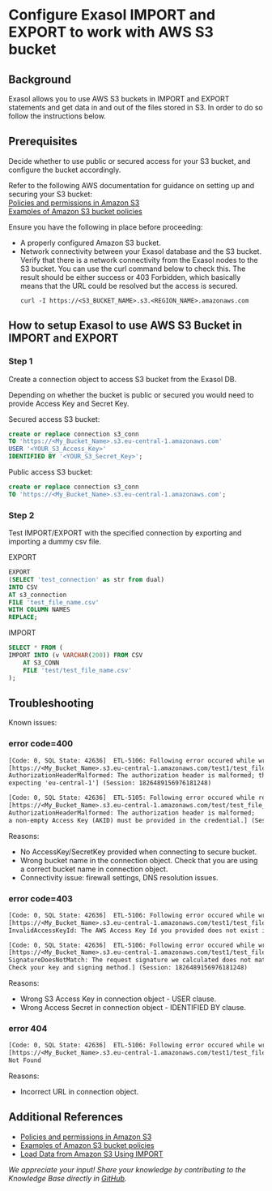 # Configure Exasol IMPORT and EXPORT to work with AWS S3 bucket

## Background

Exasol allows you to use AWS S3 buckets in IMPORT and EXPORT statements and get data in and out of the files stored in S3. In order to do so follow the instructions below.

## Prerequisites

Decide whether to use public or secured access for your S3 bucket, and configure the bucket accordingly.

Refer to the following AWS documentation for guidance on setting up and securing your S3 bucket:  
[Policies and permissions in Amazon S3](https://docs.aws.amazon.com/AmazonS3/latest/userguide/access-policy-language-overview.html)  
[Examples of Amazon S3 bucket policies](https://docs.aws.amazon.com/AmazonS3/latest/userguide/example-bucket-policies.html)

Ensure you have the following in place before proceeding:

* A properly configured Amazon S3 bucket.
* Network connectivity between your Exasol database and the S3 bucket. Verify that there is a network connectivity from the Exasol nodes to the S3 bucket. You can use the curl command below to check this. The result should be either success or 403 Forbidden, which basically means that the URL could be resolved but the access is secured.  
    ```shell
    curl -I https://<S3_BUCKET_NAME>.s3.<REGION_NAME>.amazonaws.com
    ```

## How to setup Exasol to use AWS S3 Bucket in IMPORT and EXPORT

### Step 1

Create a connection object to access S3 bucket from the Exasol DB.

Depending on whether the bucket is public or secured you would need to provide Access Key and Secret Key.

Secured access S3 bucket:

```sql
create or replace connection s3_conn
TO 'https://<My_Bucket_Name>.s3.eu-central-1.amazonaws.com'
USER '<YOUR_S3_Access_Key>' 
IDENTIFIED BY '<YOUR_S3_Secret_Key>';
```

Public access S3 bucket:

```sql
create or replace connection s3_conn
TO 'https://<My_Bucket_Name>.s3.eu-central-1.amazonaws.com';
```

### Step 2

Test IMPORT/EXPORT with the specified connection by exporting and importing a dummy csv file.

EXPORT

```sql
EXPORT 
(SELECT 'test_connection' as str from dual) 
INTO CSV
AT s3_connection  
FILE 'test_file_name.csv'
WITH COLUMN NAMES
REPLACE;
```

IMPORT

```sql
SELECT * FROM (
IMPORT INTO (v VARCHAR(200)) FROM CSV
    AT S3_CONN
    FILE 'test/test_file_name.csv'
);
```

## Troubleshooting

Known issues:

### error code=400

```txt
[Code: 0, SQL State: 42636]  ETL-5106: Following error occured while writing data to external connection 
[https://<My_Bucket_Name>.s3.eu-central-1.amazonaws.com/test1/test_file_name.csv?uploads= failed with error code=400 after 0 bytes. 
AuthorizationHeaderMalformed: The authorization header is malformed; the region 'us-east-1' is wrong; 
expecting 'eu-central-1'] (Session: 1826489156976181248)
```

```txt
[Code: 0, SQL State: 42636]  ETL-5105: Following error occured while reading data from external connection
[https://<My_Bucket_Name>.s3.eu-central-1.amazonaws.com/test/test_file_name.csv failed with error code=400 after 350 bytes.
AuthorizationHeaderMalformed: The authorization header is malformed;
a non-empty Access Key (AKID) must be provided in the credential.] (Session: 1829018413790265344)
```

Reasons:

* No AccessKey/SecretKey provided when connecting to secure bucket.
* Wrong bucket name in the connection object. Check that you are using a correct bucket name in connection object.
* Connectivity issue: firewall settings, DNS resolution issues.

### error code=403

```txt
[Code: 0, SQL State: 42636]  ETL-5106: Following error occured while writing data to external connection 
[https://<My_Bucket_Name>.s3.eu-central-1.amazonaws.com/test1/test_file_name.csv?uploads= failed with error code=403 after 0 bytes. 
InvalidAccessKeyId: The AWS Access Key Id you provided does not exist in our records.] (Session: 1826489156976181248)

[Code: 0, SQL State: 42636]  ETL-5106: Following error occured while writing data to external connection 
[https://<My_Bucket_Name>.s3.eu-central-1.amazonaws.com/test1/test_file_name.csv?uploads= failed with error code=403 after 0 bytes. 
SignatureDoesNotMatch: The request signature we calculated does not match the signature you provided. 
Check your key and signing method.] (Session: 1826489156976181248)
```

Reasons:

* Wrong S3 Access Key in connection object - USER clause.
* Wrong Access Secret in connection object - IDENTIFIED BY clause.

### error 404

```txt
[Code: 0, SQL State: 42636]  ETL-5106: Following error occured while writing data to external connection 
[https://<My_Bucket_Name>.s3.eu-central-1.amazonaws.com/test1/test_file_name.csv?uploads= failed with error code=404 after 0 bytes.
Not Found
```

Reasons:

* Incorrect URL in connection object.

## Additional References

* [Policies and permissions in Amazon S3](https://docs.aws.amazon.com/AmazonS3/latest/userguide/access-policy-language-overview.html)  
* [Examples of Amazon S3 bucket policies](https://docs.aws.amazon.com/AmazonS3/latest/userguide/example-bucket-policies.html)
* [Load Data from Amazon S3 Using IMPORT](https://docs.exasol.com/db/latest/loading_data/load_data_amazon_s3.htm)

*We appreciate your input! Share your knowledge by contributing to the Knowledge Base directly in [GitHub](https://github.com/exasol/public-knowledgebase).*
